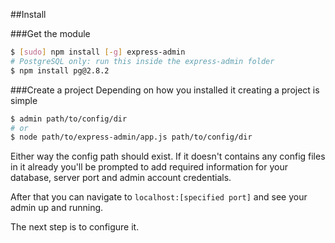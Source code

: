 ##Install

###Get the module

```bash
$ [sudo] npm install [-g] express-admin
# PostgreSQL only: run this inside the express-admin folder
$ npm install pg@2.8.2
```

###Create a project
Depending on how you installed it creating a project is simple
```bash
$ admin path/to/config/dir
# or
$ node path/to/express-admin/app.js path/to/config/dir
```

Either way the config path should exist. If it doesn't contains any config files in it already you'll be prompted to add required information for your database, server port and admin account credentials.

After that you can navigate to `localhost:[specified port]` and see your admin up and running.

The next step is to configure it.

